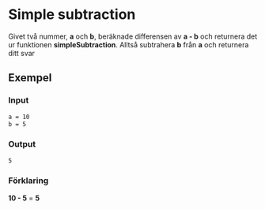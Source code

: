 # Simple subtraction

Givet två nummer, **a** och **b**, beräknade differensen av **a - b** och returnera det ur funktionen **simpleSubtraction**. Alltså subtrahera **b** från **a** och returnera ditt svar

## Exempel

### Input

```bash
a = 10
b = 5
```

### Output

```bash
5
```

### Förklaring

**10 - 5** = **5**
